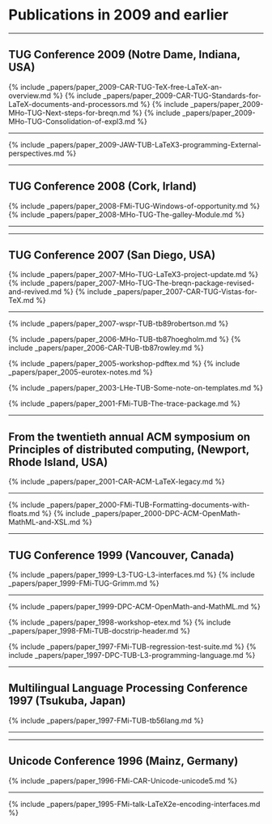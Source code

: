 
# Publications in 2009 and earlier



<hr class="conference-start">

## TUG Conference 2009 (Notre Dame, Indiana, USA)

{% include _papers/paper_2009-CAR-TUG-TeX-free-LaTeX-an-overview.md %}
{% include _papers/paper_2009-CAR-TUG-Standards-for-LaTeX-documents-and-processors.md %}
{% include _papers/paper_2009-MHo-TUG-Next-steps-for-breqn.md %}
{% include _papers/paper_2009-MHo-TUG-Consolidation-of-expl3.md %}

<hr class="conference-end">


{% include _papers/paper_2009-JAW-TUB-LaTeX3-programming-External-perspectives.md %}


<hr class="conference-start">

## TUG Conference 2008 (Cork, Irland)

{% include _papers/paper_2008-FMi-TUG-Windows-of-opportunity.md %}
{% include _papers/paper_2008-MHo-TUG-The-galley-Module.md %}

<hr class="conference-end">



<hr class="conference-start">

## TUG Conference 2007 (San Diego, USA)

{% include _papers/paper_2007-MHo-TUG-LaTeX3-project-update.md %}
{% include _papers/paper_2007-MHo-TUG-The-breqn-package-revised-and-revived.md %}
{% include _papers/paper_2007-CAR-TUG-Vistas-for-TeX.md %}

<hr class="conference-end">


{% include _papers/paper_2007-wspr-TUB-tb89robertson.md %}

{% include _papers/paper_2006-MHo-TUB-tb87hoegholm.md %}
{% include _papers/paper_2006-CAR-TUB-tb87rowley.md %}

{% include _papers/paper_2005-workshop-pdftex.md %}
{% include _papers/paper_2005-eurotex-notes.md %}

{% include _papers/paper_2003-LHe-TUB-Some-note-on-templates.md %}

{% include _papers/paper_2001-FMi-TUB-The-trace-package.md %}

<hr class="conference-start">

## From the twentieth annual ACM symposium on Principles of distributed computing, (Newport, Rhode Island, USA)

{% include _papers/paper_2001-CAR-ACM-LaTeX-legacy.md %}

<hr class="conference-end">

{% include _papers/paper_2000-FMi-TUB-Formatting-documents-with-floats.md %}
{% include _papers/paper_2000-DPC-ACM-OpenMath-MathML-and-XSL.md %}


<hr class="conference-start">

## TUG Conference 1999 (Vancouver, Canada)

{% include _papers/paper_1999-L3-TUG-L3-interfaces.md %}
{% include _papers/paper_1999-FMi-TUG-Grimm.md %}

<hr class="conference-end">

{% include _papers/paper_1999-DPC-ACM-OpenMath-and-MathML.md %}

{% include _papers/paper_1998-workshop-etex.md %}
{% include _papers/paper_1998-FMi-TUB-docstrip-header.md %}

{% include _papers/paper_1997-FMi-TUB-regression-test-suite.md %}
{% include _papers/paper_1997-DPC-TUB-L3-programming-language.md %}


<hr class="conference-start">

## Multilingual Language Processing Conference 1997 (Tsukuba, Japan)

{% include _papers/paper_1997-FMi-TUB-tb56lang.md %}

<hr class="conference-end">


<hr class="conference-start">

## Unicode Conference 1996 (Mainz, Germany)

{% include _papers/paper_1996-FMi-CAR-Unicode-unicode5.md %}

<hr class="conference-end">


{% include _papers/paper_1995-FMi-talk-LaTeX2e-encoding-interfaces.md %}

